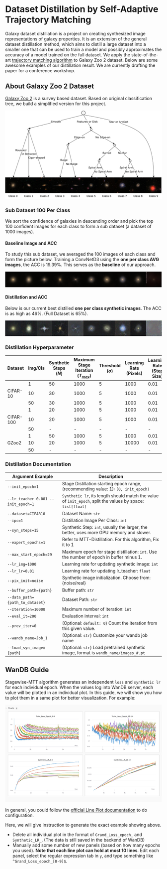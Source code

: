 # Dataset Distillation by Self-Adaptive Trajectory Matching

Galaxy dataset distillation is a project on creating synthesized image representations of galaxy properties. It is an extension of the general dataset distillation method, which aims to distill a large dataset into a smaller one that can be used to train a model and possibly approximates the accuracy of a model trained on the full dataset. We apply the state-of-the-art [trajectory matching algorithm](https://georgecazenavette.github.io/mtt-distillation/) to Galaxy Zoo 2 dataset. Below are some awesome examples of our distillation result. We are currently drafting the paper for a conference workshop.

## About Galaxy Zoo 2 Dataset

[Galaxy Zoo 2](https://academic.oup.com/mnras/article/435/4/2835/1022913) is a survey based dataset. Based on original classification tree, we build a simplified version for this project.

![Classification Tree](docs/gz2_tree.png)

### Sub Dataset 100 Per Class

We sort the confidence of galaxies in descending order and pick the top 100 confident images for each class to form a sub dataset (a dataset of 1000 images).

#### Baseline Image and ACC

To study this sub dataset, we averaged the 100 images of each class and form the picture below. Training a ConvNetD3 using the **one per class AVG images**, the ACC is $19.39$%. This serves as the **baseline** of our approach.

![100 avg](docs/gzoo2-1-per-class-AVG-of-100-dataset-0-9.png)

#### Distillation and ACC

Below is our current best distilled **one per class synthetic images**. The ACC is as high as $46$%. (Full Dataset is $65$%).

![100 distill](docs/distill_100_per_class_0.46_ACC.png)

### Distillation Hyperparameter

| Dataset   | Img/Cls | Synthetic Steps <br />$(N)$ | Maximum <br />Stage Iteration <br />$(T_{max})$ | Threshold <br />$(\sigma)$ | Learning Rate <br />(Pixels) | Learning Rate <br />(Step Size) | Initial Step Size <br />$(\alpha)$ |
| --------- | ------- | --------------------------- | ----------------------------------------------- | -------------------------- | ---------------------------- | ------------------------------- | ---------------------------------- |
|           | 1       | 50                          | 1000                                            | 5                          | 1000                         | 0.01                            | 0.01                               |
| CIFAR-10  | 10      | 30                          | 1000                                            | 5                          | 1000                         | 0.01                            | 0.01                               |
|           | 50      | 30                          | 1000                                            | 5                          | 1000                         | 0.01                            | 0.01                               |
|           | 1       | 20                          | 1000                                            | 5                          | 1000                         | 0.01                            | 0.01                               |
| CIFAR-100 | 10      | 20                          | 1000                                            | 5                          | 1000                         | 0.01                            | 0.01                               |
|           | 50      | -                           | -                                               | -                          | -                            | -                               | -                                  |
|           | 1       | 50                          | 1000                                            | 5                          | 1000                         | 0.01                            | 0.0001                             |
| GZoo2     | 10      | 20                          | 1000                                            | 5                          | 10000                        | 0.01                            | 0.0001                             |
|           | 50      | -                           | -                                               | -                          | -                            | -                               | -                                  |


### Distillation Documentation

| Argument Example                    | Description                                                                                                 |
| ----------------------------------- | ----------------------------------------------------------------------------------------------------------- |
| `--init_epoch=1`                    | Stage Distillation starting epoch range, (recommending value: 1): `[0, init_epoch)`                         |
| `--lr_teacher 0.001 --init_epoch=1` | `Synthetic lr`, its length should match the value of `init_epoch`, split the values by space: `list[float]` |
| `--dataset=CIFAR10`                 | Dataset Name: `str`                                                                                         |
| `--ipc=1`                           | Distillation Image Per Class: `int`                                                                         |
| `--syn_steps=15`                    | Synthetic Step: `int`, usually the larger, the better, uses more GPU memory and slower.                     |
| `--expert_epochs=1`                 | Refer to MTT-Distillation. For this algorithm, Fix it to 1                                                  |
| `--max_start_epoch=29`              | Maximum epoch for stage distillation: `int`. Use the number of epoch in buffer minus 1.                     |
| `--lr_img=1000`                     | Learning rate for updating synthetic image: `int`                                                           |
| `--lr_lr=0.01`                      | Learning rate for updating lr_teacher: `float`                                                              |
| `--pix_init=noise`                  | Synthetic image initialization. Choose from: {noise/real}                                                   |
| `--buffer_path={path}`              | Buffer path: `str`                                                                                          |
| `--data_path={path_to_dataset}`     | Dataset Path: `str`                                                                                         |
| `--Iteration=10000`                 | Maximum number of iteration: `int`                                                                          |
| `--eval_it=200`                     | Evaluation interval: `int`                                                                                  |
| `--prev_iter=0`                     | (Optional: `default: 0`) Count the iteration from this given value.                                         |
| `--wandb_name=Job_1`                | (Optional: `str`) Customize your wandb job name                                                             |
| `--load_syn_image={path}`           | (Optional: `str`) Load pretrained synthetic image, format is `wandb_name/images_#.pt`                       |

## WanDB Guide

Stagewise-MTT algorithm generates an independent `loss` and `synthetic lr` for each individual epoch. When the values log into WanDB server, each value will be plotted in an individual plot. In this guide, we will show you how to plot them in a same plot for better visualization. For example:

![WanDB](docs/wandb_example.png)

In general, you could follow the [official Line Plot documentation](https://docs.wandb.ai/guides/app/features/panels/line-plot) to do configuration.

Here, we will give instruction to generate the exact example showing above.

* Delete all individual plot in the format of `Grand_Loss_epoch_` and `Synthetic_LR_`. (The data is still saved in the backend of WanDB)
* Manually add some number of new panels (based on how many epochs you used). **Note that each line plot can hold at most 10 lines**. Edit each panel, select the regular expression tab in `y`, and type something like `^Grand_Loss_epoch_[0-9]$`.
